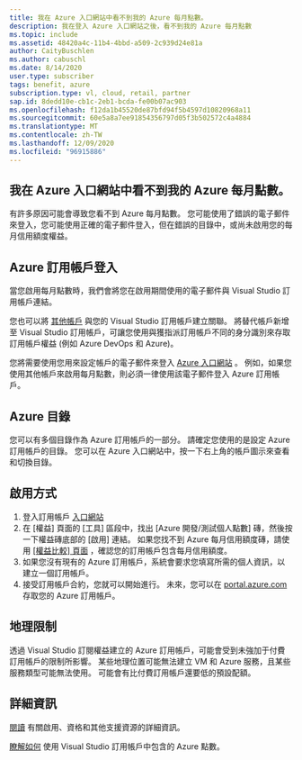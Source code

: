 ```yaml
---
title: 我在 Azure 入口網站中看不到我的 Azure 每月點數。
description: 我在登入 Azure 入口網站之後，看不到我的 Azure 每月點數
ms.topic: include
ms.assetid: 48420a4c-11b4-4bbd-a509-2c939d24e81a
author: CaityBuschlen
ms.author: cabuschl
ms.date: 8/14/2020
user.type: subscriber
tags: benefit, azure
subscription.type: vl, cloud, retail, partner
sap.id: 8dedd10e-cb1c-2eb1-bcda-fe00b07ac903
ms.openlocfilehash: f12da1b45520de87bfd94f5b4597d10820968a11
ms.sourcegitcommit: 60e5a8a7ee91854356797d05f3b502572c4a4884
ms.translationtype: MT
ms.contentlocale: zh-TW
ms.lasthandoff: 12/09/2020
ms.locfileid: "96915886"
---
```

## <a name="im-unable-to-see-my-azure-monthly-credit-in-the-azure-portal"></a>我在 Azure 入口網站中看不到我的 Azure 每月點數。

有許多原因可能會導致您看不到 Azure 每月點數。 您可能使用了錯誤的電子郵件來登入，您可能使用正確的電子郵件登入，但在錯誤的目錄中，或尚未啟用您的每月信用額度權益。 

## <a name="azure-subscription-sign-in"></a>Azure 訂用帳戶登入 

當您啟用每月點數時，我們會將您在啟用期間使用的電子郵件與 Visual Studio 訂用帳戶連結。  

您也可以將 [其他帳戶](https://docs.microsoft.com/visualstudio/subscriptions/vs-alternate-identity) 與您的 Visual Studio 訂用帳戶建立關聯。 將替代帳戶新增至 Visual Studio 訂用帳戶，可讓您使用與獲指派訂用帳戶不同的身分識別來存取訂用帳戶權益 (例如 Azure DevOps 和 Azure)。  

您將需要使用您用來設定帳戶的電子郵件來登入 [Azure 入口網站](https://portal.azure.com/) 。 例如，如果您使用其他帳戶來啟用每月點數，則必須一律使用該電子郵件登入 Azure 訂用帳戶。 

## <a name="azure-directories"></a>Azure 目錄 
您可以有多個目錄作為 Azure 訂用帳戶的一部分。 請確定您使用的是設定 Azure 訂用帳戶的目錄。 您可以在 Azure 入口網站中，按一下右上角的帳戶圖示來查看和切換目錄。 

## <a name="how-to-activate"></a>啟用方式
1. 登入訂用帳戶 [入口網站](https://my.visualstudio.com/benefits)  
1. 在 [權益] 頁面的 [工具] 區段中，找出 [Azure 開發/測試個人點數] 磚，然後按一下權益磚底部的 [啟用] 連結。 如果您找不到 Azure 每月信用額度磚，請使用 [ [權益比較] 頁面](https://visualstudio.microsoft.com/vs/benefits/#azure?cat=visual-studio-enterprise-subscription) ，確認您的訂用帳戶包含每月信用額度。 
1. 如果您沒有現有的 Azure 訂用帳戶，系統會要求您填寫所需的個人資訊，以建立一個訂用帳戶。  
1. 接受訂用帳戶合約，您就可以開始進行。 未來，您可以在 [portal.azure.com](https://portal.azure.com/)存取您的 Azure 訂用帳戶。

## <a name="geographic-restrictions"></a>地理限制 

透過 Visual Studio 訂閱權益建立的 Azure 訂用帳戶，可能會受到未強加于付費訂用帳戶的限制所影響。 某些地理位置可能無法建立 VM 和 Azure 服務，且某些服務類型可能無法使用。 可能會有比付費訂用帳戶還要低的預設配額。 

## <a name="more-information"></a>詳細資訊 

[閱讀](https://docs.microsoft.com/visualstudio/subscriptions/vs-azure) 有關啟用、資格和其他支援資源的詳細資訊。  

[瞭解如何](https://azure.microsoft.com/pricing/member-offers/credit-for-visual-studio-subscribers/#azure-credits) 使用 Visual Studio 訂用帳戶中包含的 Azure 點數。 